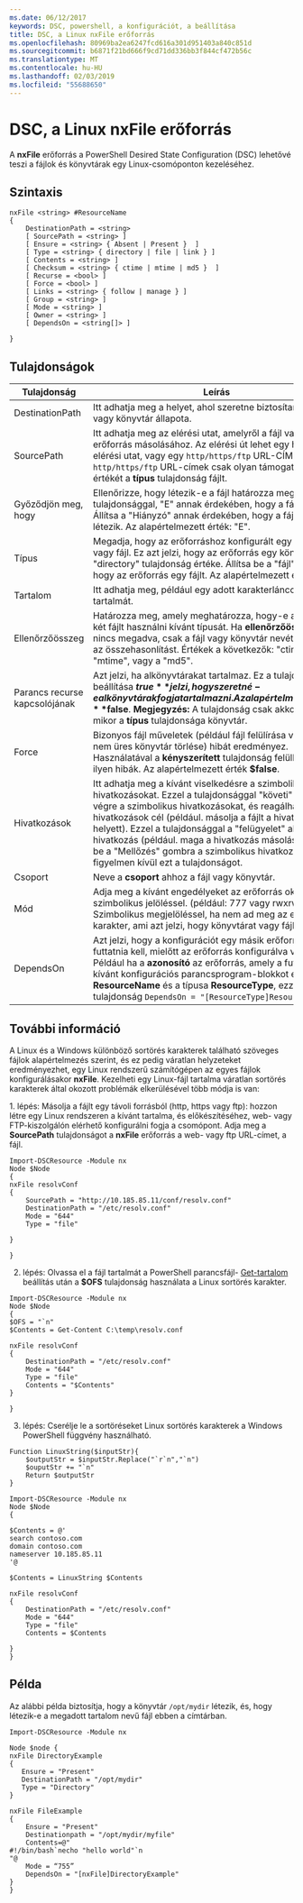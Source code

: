 ```yaml
---
ms.date: 06/12/2017
keywords: DSC, powershell, a konfigurációt, a beállítása
title: DSC, a Linux nxFile erőforrás
ms.openlocfilehash: 80969ba2ea6247fcd616a301d951403a840c851d
ms.sourcegitcommit: b6871f21bd666f9cd71dd336bb3f844cf472b56c
ms.translationtype: MT
ms.contentlocale: hu-HU
ms.lasthandoff: 02/03/2019
ms.locfileid: "55688650"
---
```

# <a name="dsc-for-linux-nxfile-resource"></a>DSC, a Linux nxFile erőforrás

A **nxFile** erőforrás a PowerShell Desired State Configuration (DSC) lehetővé teszi a fájlok és könyvtárak egy Linux-csomóponton kezeléséhez.

## <a name="syntax"></a>Szintaxis

```
nxFile <string> #ResourceName
{
    DestinationPath = <string>
    [ SourcePath = <string> ]
    [ Ensure = <string> { Absent | Present }  ]
    [ Type = <string> { directory | file | link } ]
    [ Contents = <string> ]
    [ Checksum = <string> { ctime | mtime | md5 }  ]
    [ Recurse = <bool> ]
    [ Force = <bool> ]
    [ Links = <string> { follow | manage } ]
    [ Group = <string> ]
    [ Mode = <string> ]
    [ Owner = <string> ]
    [ DependsOn = <string[]> ]

}
```

## <a name="properties"></a>Tulajdonságok

|  Tulajdonság |  Leírás |
|---|---|
| DestinationPath| Itt adhatja meg a helyet, ahol szeretne biztosítani egy fájl vagy könyvtár állapota.|
| SourcePath| Itt adhatja meg az elérési utat, amelyről a fájl vagy mappa erőforrás másolásához. Az elérési út lehet egy helyi elérési utat, vagy egy `http/https/ftp` URL-CÍMÉT. Távoli `http/https/ftp` URL-címek csak olyan támogatással értékét a **típus** tulajdonság fájlt.|
| Győződjön meg, hogy| Ellenőrizze, hogy létezik-e a fájl határozza meg. Ezzel a tulajdonsággal, "E" annak érdekében, hogy a fájl létezik. Állítsa a "Hiányzó" annak érdekében, hogy a fájl nem létezik. Az alapértelmezett érték: "E".|
| Típus| Megadja, hogy az erőforráshoz konfigurált egy könyvtárat vagy fájl. Ez azt jelzi, hogy az erőforrás egy könyvtárat a "directory" tulajdonság értéke. Állítsa be a "fájl" azt jelzi, hogy az erőforrás egy fájlt. Az alapértelmezett érték: "fájl"|
| Tartalom| Itt adhatja meg, például egy adott karakterláncot egy fájl tartalmát.|
| Ellenőrzőösszeg| Határozza meg, amely meghatározza, hogy-e az azonos két fájlt használni kívánt típusát. Ha **ellenőrzőösszeg** nincs megadva, csak a fájl vagy könyvtár nevét használja az összehasonlítást. Értékek a következők: "ctime", "mtime", vagy a "md5".|
| Parancs recurse kapcsolójának| Azt jelzi, ha alkönyvtárakat tartalmaz. Ez a tulajdonság beállítása **$true** jelzi, hogy szeretné-e alkönyvtárak fogja tartalmazni. Az alapértelmezett érték **$false**. **Megjegyzés:** A tulajdonság csak akkor érvényes mikor a **típus** tulajdonsága könyvtár.|
| Force| Bizonyos fájl műveletek (például fájl felülírása vagy egy nem üres könyvtár törlése) hibát eredményez. Használatával a **kényszerített** tulajdonság felülbírálja az ilyen hibák. Az alapértelmezett érték **$false**.|
| Hivatkozások| Itt adhatja meg a kívánt viselkedésre a szimbolikus hivatkozásokat. Ezzel a tulajdonsággal "követi" hajtsa végre a szimbolikus hivatkozásokat, és reagálhat rájuk a hivatkozások cél (például. másolja a fájlt a hivatkozás helyett). Ezzel a tulajdonsággal a "felügyelet" ahhoz, a hivatkozás (például. maga a hivatkozás másolása). Állítsa be a "Mellőzés" gombra a szimbolikus hivatkozások figyelmen kívül ezt a tulajdonságot.|
| Csoport| Neve a **csoport** ahhoz a fájl vagy könyvtár.|
| Mód| Adja meg a kívánt engedélyeket az erőforrás oktális vagy szimbolikus jelöléssel. (például: 777 vagy rwxrwxrwx). Szimbolikus megjelöléssel, ha nem ad meg az első karakter, ami azt jelzi, hogy könyvtárat vagy fájlt.|
| DependsOn | Azt jelzi, hogy a konfigurációt egy másik erőforrás futtatnia kell, mielőtt az erőforrás konfigurálva van. Például ha a **azonosító** az erőforrás, amely a futtatni kívánt konfigurációs parancsprogram-blokkot első az **ResourceName** és a típusa **ResourceType**, ezzel esetén a tulajdonság `DependsOn = "[ResourceType]ResourceName"`.|

## <a name="additional-information"></a>További információ


A Linux és a Windows különböző sortörés karakterek található szöveges fájlok alapértelmezés szerint, és ez pedig váratlan helyzeteket eredményezhet, egy Linux rendszerű számítógépen az egyes fájlok konfigurálásakor __nxFile__. Kezelheti egy Linux-fájl tartalma váratlan sortörés karakterek által okozott problémák elkerülésével több módja is van:

1. lépés: Másolja a fájlt egy távoli forrásból (http, https vagy ftp): hozzon létre egy Linux rendszeren a kívánt tartalma, és előkészítéséhez, web- vagy FTP-kiszolgálón elérhető konfigurálni fogja a csomópont. Adja meg a __SourcePath__ tulajdonságot a __nxFile__ erőforrás a web- vagy ftp URL-címet, a fájl.

```
Import-DSCResource -Module nx
Node $Node
{
nxFile resolvConf
{
    SourcePath = "http://10.185.85.11/conf/resolv.conf"
    DestinationPath = "/etc/resolv.conf"
    Mode = "644"
    Type = "file"

}

}
```


2. lépés: Olvassa el a fájl tartalmát a PowerShell parancsfájl- [Get-tartalom](https://technet.microsoft.com/library/hh849787.aspx) beállítás után a __$OFS__ tulajdonság használata a Linux sortörés karakter.


```
Import-DSCResource -Module nx
Node $Node
{
$OFS = "`n"
$Contents = Get-Content C:\temp\resolv.conf

nxFile resolvConf
{
    DestinationPath = "/etc/resolv.conf"
    Mode = "644"
    Type = "file"
    Contents = "$Contents"
}

}
```


3. lépés: Cserélje le a sortöréseket Linux sortörés karakterek a Windows PowerShell függvény használható.

```
Function LinuxString($inputStr){
    $outputStr = $inputStr.Replace("`r`n","`n")
    $ouputStr += "`n"
    Return $outputStr
}

Import-DSCResource -Module nx
Node $Node
{

$Contents = @'
search contoso.com
domain contoso.com
nameserver 10.185.85.11
'@

$Contents = LinuxString $Contents

nxFile resolvConf
{
    DestinationPath = "/etc/resolv.conf"
    Mode = "644"
    Type = "file"
    Contents = $Contents

}
}
```

## <a name="example"></a>Példa

Az alábbi példa biztosítja, hogy a könyvtár `/opt/mydir` létezik, és, hogy létezik-e a megadott tartalom nevű fájl ebben a címtárban.

```
Import-DSCResource -Module nx

Node $node {
nxFile DirectoryExample
{
   Ensure = "Present"
   DestinationPath = "/opt/mydir"
   Type = "Directory"
}

nxFile FileExample
{
    Ensure = "Present"
    Destinationpath = "/opt/mydir/myfile"
    Contents=@"
#!/bin/bash`necho "hello world"`n
"@
    Mode = “755”
    DependsOn = "[nxFile]DirectoryExample"
}
}
```
